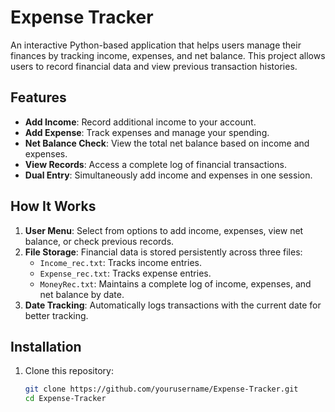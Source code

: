# Expense Tracker

An interactive Python-based application that helps users manage their finances by tracking income, expenses, and net balance. This project allows users to record financial data and view previous transaction histories.

## Features

- **Add Income**: Record additional income to your account.
- **Add Expense**: Track expenses and manage your spending.
- **Net Balance Check**: View the total net balance based on income and expenses.
- **View Records**: Access a complete log of financial transactions.
- **Dual Entry**: Simultaneously add income and expenses in one session.

## How It Works

1. **User Menu**: Select from options to add income, expenses, view net balance, or check previous records.
2. **File Storage**: Financial data is stored persistently across three files:
   - `Income_rec.txt`: Tracks income entries.
   - `Expense_rec.txt`: Tracks expense entries.
   - `MoneyRec.txt`: Maintains a complete log of income, expenses, and net balance by date.
3. **Date Tracking**: Automatically logs transactions with the current date for better tracking.

## Installation

1. Clone this repository:
   ```bash
   git clone https://github.com/yourusername/Expense-Tracker.git
   cd Expense-Tracker
